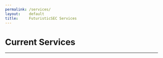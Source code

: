 ```yaml
---
permalink: /services/
layout:    default
title:     FuturisticSEC Services
---
```


# Current Services
------------------


